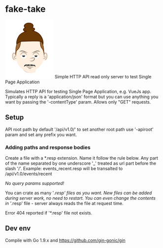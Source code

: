 # fake-take                                                  

![Alt text](assets/fake-take-avatar.png?raw=true "Fake Take Logo")
Simple HTTP API read only server to test Single Page Application

Simulates HTTP API for testing Single Page Application, e.g. VueJs app. 
Typically a reply is a 'application/json' format but you can use anything you want by passing the '-contentType' param.  Allows only "GET" requests. 

## Setup

API root path by default '/api/v1.0/'  to set another root path use '-apiroot' param and set any prefix you want.

### Adding paths and response bodies

Create a file with a *.resp extension. Name it follow the rule below.
Any part of the name separated by one underscore '_' treated as url part before the slash '/'.
Example:
events_recent.resp will be transalted to /api/v1.0/events/recent    

_No query params supported!_

You can crate as many '*.resp' files as you want.
New files can be added during server work, no need to restart.
You can even change the contents in '*.resp' file - server always reads the file at request time.

Error 404 reported if '*.resp' file not exists.

## Dev env

Compile with Go 1.9.x and https://github.com/gin-gonic/gin